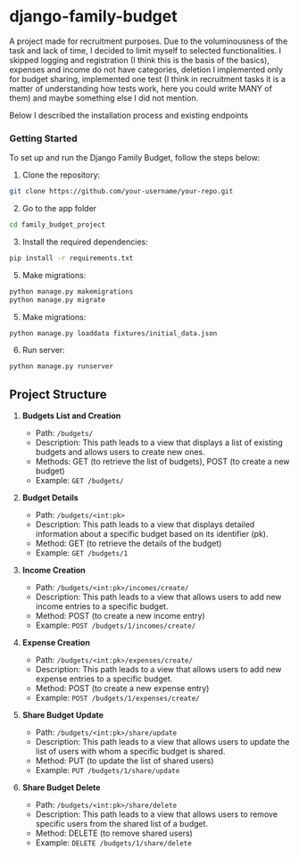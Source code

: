 # django-family-budget
A project made for recruitment purposes. Due to the voluminousness of the task and lack of time, I decided to limit myself to selected functionalities. I skipped logging and registration (I think this is the basis of the basics), expenses and income do not have categories, deletion I implemented only for budget sharing, implemented one test (I think in recruitment tasks it is a matter of understanding how tests work, here you could write MANY of them) and maybe something else I did not mention.

Below I described the installation process and existing endpoints


### Getting Started
To set up and run the Django Family Budget, follow the steps below:

1. Clone the repository:
```bash
git clone https://github.com/your-username/your-repo.git
```
2. Go to the app folder
```bash
cd family_budget_project
```
3. Install the required dependencies:
```bash
pip install -r requirements.txt
```
5. Make migrations:
```bash
python manage.py makemigrations
python manage.py migrate
```
5. Make migrations:
```bash
python manage.py loaddata fixtures/initial_data.json
```
6. Run server:
```bash
python manage.py runserver
```

## Project Structure
1. **Budgets List and Creation**
   - Path: `/budgets/`
   - Description: This path leads to a view that displays a list of existing budgets and allows users to create new ones.
   - Methods: GET (to retrieve the list of budgets), POST (to create a new budget)
   - Example: `GET /budgets/`

2. **Budget Details**
   - Path: `/budgets/<int:pk>`
   - Description: This path leads to a view that displays detailed information about a specific budget based on its identifier (pk).
   - Method: GET (to retrieve the details of the budget)
   - Example: `GET /budgets/1`

3. **Income Creation**
   - Path: `/budgets/<int:pk>/incomes/create/`
   - Description: This path leads to a view that allows users to add new income entries to a specific budget.
   - Method: POST (to create a new income entry)
   - Example: `POST /budgets/1/incomes/create/`

4. **Expense Creation**
   - Path: `/budgets/<int:pk>/expenses/create/`
   - Description: This path leads to a view that allows users to add new expense entries to a specific budget.
   - Method: POST (to create a new expense entry)
   - Example: `POST /budgets/1/expenses/create/`

5. **Share Budget Update**
   - Path: `/budgets/<int:pk>/share/update`
   - Description: This path leads to a view that allows users to update the list of users with whom a specific budget is shared.
   - Method: PUT (to update the list of shared users)
   - Example: `PUT /budgets/1/share/update`

6. **Share Budget Delete**
   - Path: `/budgets/<int:pk>/share/delete`
   - Description: This path leads to a view that allows users to remove specific users from the shared list of a budget.
   - Method: DELETE (to remove shared users)
   - Example: `DELETE /budgets/1/share/delete`
